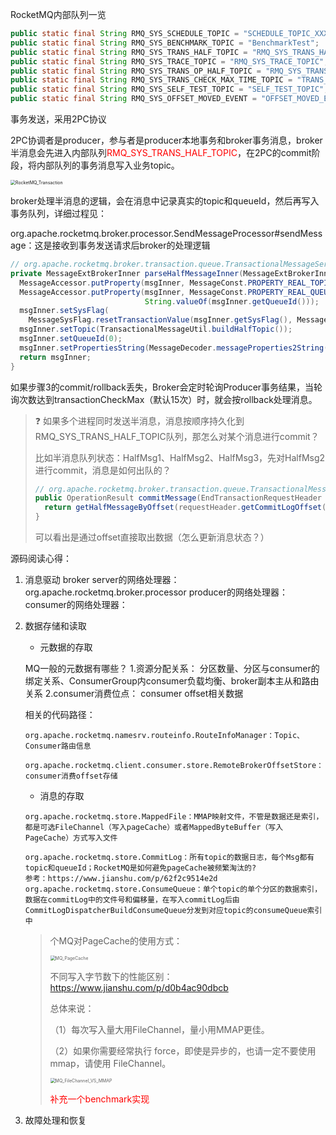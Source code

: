 RocketMQ内部队列一览

```java
public static final String RMQ_SYS_SCHEDULE_TOPIC = "SCHEDULE_TOPIC_XXXX";
public static final String RMQ_SYS_BENCHMARK_TOPIC = "BenchmarkTest";
public static final String RMQ_SYS_TRANS_HALF_TOPIC = "RMQ_SYS_TRANS_HALF_TOPIC";
public static final String RMQ_SYS_TRACE_TOPIC = "RMQ_SYS_TRACE_TOPIC";
public static final String RMQ_SYS_TRANS_OP_HALF_TOPIC = "RMQ_SYS_TRANS_OP_HALF_TOPIC";
public static final String RMQ_SYS_TRANS_CHECK_MAX_TIME_TOPIC = "TRANS_CHECK_MAX_TIME_TOPIC";
public static final String RMQ_SYS_SELF_TEST_TOPIC = "SELF_TEST_TOPIC";
public static final String RMQ_SYS_OFFSET_MOVED_EVENT = "OFFSET_MOVED_EVENT";
```



事务发送，采用2PC协议

2PC协调者是producer，参与者是producer本地事务和broker事务消息，broker半消息会先进入内部队列<font  color='red'>RMQ_SYS_TRANS_HALF_TOPIC</font>，在2PC的commit阶段，将内部队列的事务消息写入业务topic。

<img src="/Users/panyongfeng/Documents/basic_framework/wiki/中间件/pics/RocketMQ_Transaction.png" alt="RocketMQ_Transaction" style="zoom:50%;" />

broker处理半消息的逻辑，会在消息中记录真实的topic和queueId，然后再写入事务队列，详细过程见：

org.apache.rocketmq.broker.processor.SendMessageProcessor#sendMessage：这是接收到事务发送请求后broker的处理逻辑

```java
// org.apache.rocketmq.broker.transaction.queue.TransactionalMessageServiceImpl#parseHalfMessageInner
private MessageExtBrokerInner parseHalfMessageInner(MessageExtBrokerInner msgInner) {
  MessageAccessor.putProperty(msgInner, MessageConst.PROPERTY_REAL_TOPIC, msgInner.getTopic());
  MessageAccessor.putProperty(msgInner, MessageConst.PROPERTY_REAL_QUEUE_ID,
                              String.valueOf(msgInner.getQueueId()));
  msgInner.setSysFlag(
    MessageSysFlag.resetTransactionValue(msgInner.getSysFlag(), MessageSysFlag.TRANSACTION_NOT_TYPE));
  msgInner.setTopic(TransactionalMessageUtil.buildHalfTopic());
  msgInner.setQueueId(0);
  msgInner.setPropertiesString(MessageDecoder.messageProperties2String(msgInner.getProperties()));
  return msgInner;
}
```

如果步骤3的commit/rollback丢失，Broker会定时轮询Producer事务结果，当轮询次数达到transactionCheckMax（默认15次）时，就会按rollback处理消息。

> :question: 如果多个进程同时发送半消息，消息按顺序持久化到RMQ_SYS_TRANS_HALF_TOPIC队列，那怎么对某个消息进行commit？
>
> 比如半消息队列状态：HalfMsg1、HalfMsg2、HalfMsg3，先对HalfMsg2进行commit，消息是如何出队的？
>
> ```java
> // org.apache.rocketmq.broker.transaction.queue.TransactionalMessageServiceImpl#commitMessage
> public OperationResult commitMessage(EndTransactionRequestHeader requestHeader) {
> 	return getHalfMessageByOffset(requestHeader.getCommitLogOffset());
> }
> ```
>
> 可以看出是通过offset直接取出数据（怎么更新消息状态？）



源码阅读心得：

1. 消息驱动
   broker server的网络处理器：org.apache.rocketmq.broker.processor
   producer的网络处理器：
   consumer的网络处理器：

2. 数据存储和读取

   * 元数据的存取

   MQ一般的元数据有哪些？
   1.资源分配关系：
   分区数量、分区与consumer的绑定关系、ConsumerGroup内consumer负载均衡、broker副本主从和路由关系
   2.consumer消费位点：
   consumer offset相关数据

   相关的代码路径：

   ```
   org.apache.rocketmq.namesrv.routeinfo.RouteInfoManager：Topic、Consumer路由信息
   
   org.apache.rocketmq.client.consumer.store.RemoteBrokerOffsetStore：consumer消费offset存储
   ```

   * 消息的存取

   ```
   org.apache.rocketmq.store.MappedFile：MMAP映射文件，不管是数据还是索引，都是可选FileChannel（写入pageCache）或者MappedByteBuffer（写入PageCache）方式写入文件
   
   org.apache.rocketmq.store.CommitLog：所有topic的数据日志，每个Msg都有topic和queueId；RocketMQ是如何避免pageCache被频繁淘汰的?
   参考：https://www.jianshu.com/p/62f2c9514e2d
   org.apache.rocketmq.store.ConsumeQueue：单个topic的单个分区的数据索引，数据在commitLog中的文件号和偏移量，在写入commitLog后由CommitLogDispatcherBuildConsumeQueue分发到对应topic的consumeQueue索引中
   ```

   > 个MQ对PageCache的使用方式：
   >
   > <img src="/Users/panyongfeng/Documents/basic_framework/wiki/中间件/pics/MQ_PageCache.png" alt="MQ_PageCache" style="zoom:50%;" />
   >
   > 不同写入字节数下的性能区别：https://www.jianshu.com/p/d0b4ac90dbcb
   >
   > 总体来说：
   >
   > （1）每次写入量大用FileChannel，量小用MMAP更佳。
   >
   > （2）如果你需要经常执行 force，即使是异步的，也请一定不要使用 mmap，请使用 FileChannel。
   >
   > <img src="/Users/panyongfeng/Documents/basic_framework/wiki/中间件/pics/MQ_FileChannel_VS_MMAP.png" alt="MQ_FileChannel_VS_MMAP" style="zoom:50%;" />
   >
   > <font color='red'>补充一个benchmark实现</font>

3. 故障处理和恢复

   

